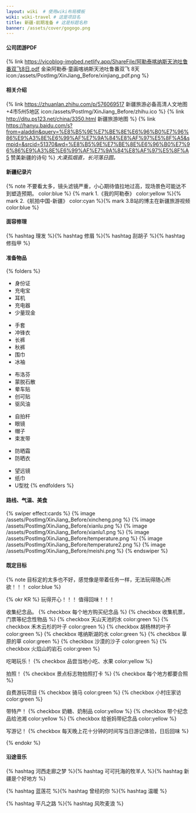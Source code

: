 ```yaml
---
layout: wiki  # 使用wiki布局模板
wiki: wiki-travel # 这是项目名
title: 新疆-前期准备 # 这是标题名称
banner: /assets/cover/gogogo.png
---
```

#### 公司团游PDF
{% link https://vicoblog-imgbed.netlify.app/ShareFile/阿勒泰喀纳斯天池吐鲁番双飞8日.pdf 金染阿勒泰·童画喀纳斯天池吐鲁番双飞 8天 icon:/assets/PostImg/XinJiang_Before/xinjiang_pdf.png %}

#### 相关介绍
{% link https://zhuanlan.zhihu.com/p/576069517 新疆旅游必备高清人文地图+4市5州5地区 icon:/assets/PostImg/XinJiang_Before/zhihu.ico %}
{% link http://ditu.ps123.net/china/3350.html 新疆旅游地图 %}
{% link https://hanyu.baidu.com/s?from=aladdin&query=%E8%B5%9E%E7%BE%8E%E6%96%B0%E7%96%86%E9%A3%8E%E6%99%AF%E7%9A%84%E8%AF%97%E5%8F%A5&smpid=&srcid=51370&wd=%E8%B5%9E%E7%BE%8E%E6%96%B0%E7%96%86%E9%A3%8E%E6%99%AF%E7%9A%84%E8%AF%97%E5%8F%A5 赞美新疆的诗句 %}
*大漠孤烟直，长河落日圆。*
#### 新疆纪录片
{% note 不要看太多，镜头滤镜严重，小心期待值拉地过高，现场景色可能达不到塑造预期。 color:blue %}
{% mark 1.《我的阿勒泰》 color:yellow %}{% mark 2.《航拍中国-新疆》 color:cyan %}{% mark 3.B站的博主在新疆旅游视频 color:blue %}

#### 面容修理
{% hashtag 理发 %}{% hashtag 修眉 %}{% hashtag 刮胡子 %}{% hashtag 修指甲 %}
  
#### 准备物品
{% folders %}
<!-- folder 必备物品 -->
- 身份证  
- 充电宝  
- 耳机  
- 充电器  
- 少量现金  
<!-- folder 衣物保暖 -->
- 手套  
- 冲锋衣  
- 长裤  
- 秋裤  
- 围巾  
- 冰袖
<!-- folder 药物 -->
- 布洛芬  
- 蒙脱石散  
- 晕车贴  
- 创可贴  
- 驱风油
<!-- folder 拍照神器 -->
- 自拍杆  
- 眼镜  
- 帽子  
- 束发带
<!-- folder 防嗮 -->
- 防晒霜  
- 防晒衣  
<!-- folder 其他 -->
- 望远镜  
- 纸巾
- U型枕
{% endfolders %}

#### 路线、气温、美食
{% swiper effect:cards %}
{% image /assets/PostImg/XinJiang_Before/xincheng.png %}
{% image /assets/PostImg/XinJiang_Before/xianlu.png %}
{% image /assets/PostImg/XinJiang_Before/xianlu1.png %}
{% image /assets/PostImg/XinJiang_Before/temperature.png %}
{% image /assets/PostImg/XinJiang_Before/temperature2.png %}
{% image /assets/PostImg/XinJiang_Before/meishi.png %}
{% endswiper %}

#### 既定目标
{% note 目标定的太多也不好，感觉像是带着任务一样，无法玩得随心所欲！！！ color:blue %}

{% okr KR %}
玩得开心！！！
值得回味！！！

<!-- okr kr1 percent:0 -->
收集纪念品。
{% checkbox 每个地方购买纪念品 %}
{% checkbox 收集机票，门票等纪念性物品 %}
{% checkbox 天山天池的水 color:green %}
{% checkbox 禾木云杉的叶子 color:green %}
{% checkbox 胡杨林的叶子 color:green %}
{% checkbox 喀纳斯湖的水 color:green %}
{% checkbox 草原的草 color:green %}
{% checkbox 沙漠的沙子 color:green %}
{% checkbox 火焰山的岩石 color:green %}

<!-- okr kr2 percent:0 -->
吃喝玩乐！
{% checkbox 品尝当地小吃、水果 color:yellow %}

<!-- okr kr3 percent:0 -->
拍照！
{% checkbox 景点标志物拍照打卡 %}
{% checkbox 每个地方都要合照 %}

<!-- okr kr4 percent:0 -->
自费游玩项目
{% checkbox 骑马 color:green %}
{% checkbox 小村庄家访 color:green %}

<!-- okr kr5 percent:0 -->
带特产！
{% checkbox 奶糖、奶制品 color:yellow %}
{% checkbox 带个纪念品给池湘 color:yellow %}
{% checkbox 给爸妈带纪念品 color:yellow %}

<!-- okr kr6 percent:0 -->
写游记！
{% checkbox 每天晚上花十分钟的时间写当日游记体验，日后回味 %}

{% endokr %}

#### 沿途音乐
{% hashtag 河西走廊之梦 %}{% hashtag 可可托海的牧羊人 %}{% hashtag 新疆是个好地方 %}  

{% hashtag 蓝莲花 %}{% hashtag 曾经的你 %}{% hashtag 温暖 %}  

{% hashtag 平凡之路 %}{% hashtag 风吹麦浪 %}  

